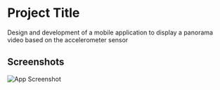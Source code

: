 
# Project Title

Design and development of a mobile application to display a panorama video based on the accelerometer sensor

## Screenshots

![App Screenshot](https://github.com/mohammedyazid/Assets/blob/main/screens.png)

